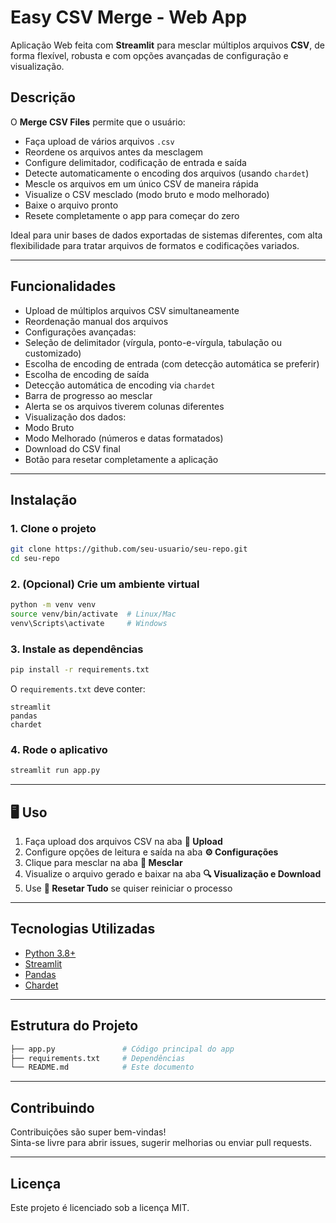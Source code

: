 # Easy CSV Merge - Web App

Aplicação Web feita com **Streamlit** para mesclar múltiplos arquivos **CSV**, de forma flexível, robusta e com opções avançadas de configuração e visualização.

##  Descrição

O **Merge CSV Files** permite que o usuário:
- Faça upload de vários arquivos `.csv`
- Reordene os arquivos antes da mesclagem
- Configure delimitador, codificação de entrada e saída
- Detecte automaticamente o encoding dos arquivos (usando `chardet`)
- Mescle os arquivos em um único CSV de maneira rápida
- Visualize o CSV mesclado (modo bruto e modo melhorado)
- Baixe o arquivo pronto
- Resete completamente o app para começar do zero

Ideal para unir bases de dados exportadas de sistemas diferentes, com alta flexibilidade para tratar arquivos de formatos e codificações variados.

---

##  Funcionalidades

-  Upload de múltiplos arquivos CSV simultaneamente
-  Reordenação manual dos arquivos
-  Configurações avançadas:
  - Seleção de delimitador (vírgula, ponto-e-vírgula, tabulação ou customizado)
  - Escolha de encoding de entrada (com detecção automática se preferir)
  - Escolha de encoding de saída
-  Detecção automática de encoding via `chardet`
-  Barra de progresso ao mesclar
-  Alerta se os arquivos tiverem colunas diferentes
-  Visualização dos dados:
  - Modo Bruto
  - Modo Melhorado (números e datas formatados)
-  Download do CSV final
-  Botão para resetar completamente a aplicação

---

##  Instalação

### 1. Clone o projeto

```bash
git clone https://github.com/seu-usuario/seu-repo.git
cd seu-repo
```

### 2. (Opcional) Crie um ambiente virtual

```bash
python -m venv venv
source venv/bin/activate  # Linux/Mac
venv\Scripts\activate     # Windows
```

### 3. Instale as dependências

```bash
pip install -r requirements.txt
```

O `requirements.txt` deve conter:

```
streamlit
pandas
chardet
```

### 4. Rode o aplicativo

```bash
streamlit run app.py
```

---

## 🖥️ Uso

1. Faça upload dos arquivos CSV na aba **📂 Upload**
2. Configure opções de leitura e saída na aba **⚙ Configurações**
3. Clique para mesclar na aba **🔗 Mesclar**
4. Visualize o arquivo gerado e baixar na aba **🔍 Visualização e Download**
5. Use **🔄 Resetar Tudo** se quiser reiniciar o processo

---

##  Tecnologias Utilizadas

- [Python 3.8+](https://www.python.org/)
- [Streamlit](https://streamlit.io/)
- [Pandas](https://pandas.pydata.org/)
- [Chardet](https://chardet.readthedocs.io/)

---

##  Estrutura do Projeto

```bash
├── app.py               # Código principal do app
├── requirements.txt     # Dependências
└── README.md            # Este documento
```

---


##  Contribuindo

Contribuições são super bem-vindas!  
Sinta-se livre para abrir issues, sugerir melhorias ou enviar pull requests.

---

##  Licença

Este projeto é licenciado sob a licença MIT.


